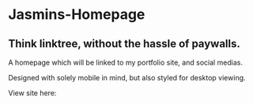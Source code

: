 # Jasmins-Homepage

## Think linktree, without the hassle of paywalls.

A homepage which will be linked to my portfolio site, and social medias. 

Designed with solely mobile in mind, but also styled for desktop viewing. 

View site here: 

